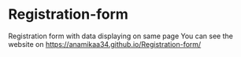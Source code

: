 # Registration-form
Registration form with data displaying on same page
You can see the website on https://anamikaa34.github.io/Registration-form/
